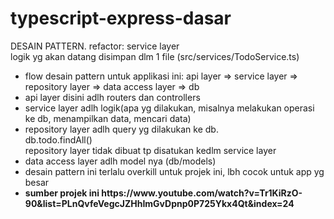 # typescript-express-dasar
DESAIN PATTERN. refactor: service layer<br>
logik yg akan datang disimpan dlm 1 file (src/services/TodoService.ts)
<ul>
    <li>flow desain pattern untuk applikasi ini: api layer => service layer => repository layer => data access layer => db</li>
    <li>api layer disini adlh routers dan controllers</li>
    <li>service layer adlh logik(apa yg dilakukan, misalnya melakukan operasi ke db, menampilkan data, mencari data)</li>
    <li>repository layer adlh query yg dilakukan ke db. <br>db.todo.findAll()<br> repository layer tidak dibuat tp disatukan kedlm service layer</li>
    <li>data access layer adlh model nya (db/models)</li>
    <li>desain pattern ini terlalu overkill untuk projek ini, lbh cocok untuk app yg besar</li>
    <li><b>sumber projek ini https://www.youtube.com/watch?v=Tr1KiRzO-90&list=PLnQvfeVegcJZHhImGvDpnp0P725Ykx4Qt&index=24</b></li>
</ul>